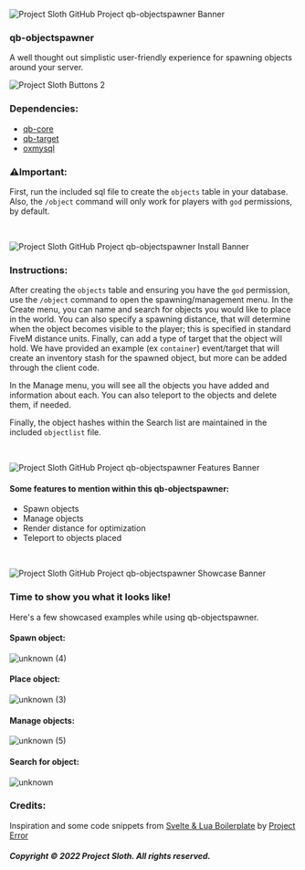 ![Project Sloth GitHub Project qb-objectspawner Banner](https://user-images.githubusercontent.com/91661118/176777941-9f3dfa83-0da6-47e4-8cc9-5add55e198bc.png)

### qb-objectspawner
A well thought out simplistic user-friendly experience for spawning objects around your server.

![Project Sloth Buttons 2](https://user-images.githubusercontent.com/91661118/176778087-bd5285aa-09ac-4c5f-83d8-53687fab84a9.png)

### Dependencies:
* [qb-core](https://github.com/qbcore-framework/qb-core)
* [qb-target](https://github.com/BerkieBb/qb-target)
* [oxmysql](https://github.com/overextended/oxmysql)

### ⚠️Important:
First, run the included sql file to create the `objects` table in your database. Also, the `/object` command will only work for players with `god` permissions, by default.

<br>

![Project Sloth GitHub Project qb-objectspawner Install Banner](https://user-images.githubusercontent.com/91661118/176777943-37417e7f-0f77-4afb-92ec-fb3fab2e6543.png)

### Instructions:
After creating the `objects` table and ensuring you have the `god` permission, use the `/object` command to open the spawning/management menu. In the Create menu, you can name and search for objects you would like to place in the world. You can also specify a spawning distance, that will determine when the object becomes visible to the player; this is specified in standard FiveM distance units. Finally, can add a type of target that the object will hold. We have provided an example (ex `container`) event/target that will create an inventory stash for the spawned object, but more can be added through the client code.

In the Manage menu, you will see all the objects you have added and information about each. You can also teleport to the objects and delete them, if needed.

Finally, the object hashes within the Search list are maintained in the included `objectlist` file.

<br>

![Project Sloth GitHub Project qb-objectspawner Features Banner](https://user-images.githubusercontent.com/91661118/176777942-becd37e0-3186-498f-ae00-ad5281bc2019.png)


#### Some features to mention within this qb-objectspawner:
* Spawn objects
* Manage objects
* Render distance for optimization
* Teleport to objects placed

<br>

![Project Sloth GitHub Project qb-objectspawner Showcase Banner](https://user-images.githubusercontent.com/91661118/176777945-9f072499-f1d5-41d4-ac56-c06b5064ecc2.png)


### Time to show you what it looks like!
Here's a few showcased examples while using qb-objectspawner.

#### Spawn object:
![unknown (4)](https://user-images.githubusercontent.com/91661118/176781258-063b432c-4f71-40d5-baf8-f74d3d01f6a6.png)

#### Place object:
![unknown (3)](https://user-images.githubusercontent.com/91661118/176781276-f33162bd-58d2-4ad9-977f-0da1ae03e758.png)

#### Manage objects:
![unknown (5)](https://user-images.githubusercontent.com/91661118/176781300-d4f717c8-9b44-43ea-b609-6a3846cb8006.png)

#### Search for object:
![unknown](https://user-images.githubusercontent.com/91661118/176781358-9907494d-2288-4b00-a15b-4d68620f707f.png)

### Credits:
Inspiration and some code snippets from [Svelte & Lua Boilerplate](https://github.com/project-error/svelte-lua-boilerplate) by [Project Error](https://github.com/project-error)

##### Copyright © 2022 Project Sloth. All rights reserved.
